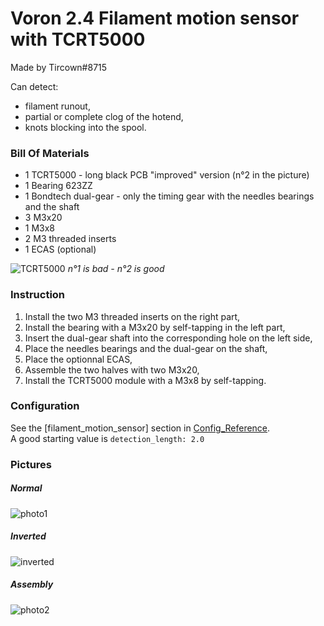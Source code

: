 # Voron 2.4 Filament motion sensor with TCRT5000
Made by Tircown#8715

Can detect:
- filament runout,
- partial or complete clog of the hotend,
- knots blocking into the spool.

### Bill Of Materials
* 1 TCRT5000 - long black PCB "improved" version (n°2 in the picture)
* 1 Bearing 623ZZ
* 1 Bondtech dual-gear - only the timing gear with the needles bearings and the shaft
* 3 M3x20
* 1 M3x8
* 2 M3 threaded inserts
* 1 ECAS (optional)

![TCRT5000](Images/TCRT5000.png)
*n°1 is bad - n°2 is good*

### Instruction
1. Install the two M3 threaded inserts on the right part,
2. Install the bearing with a M3x20 by self-tapping in the left part,
3. Insert the dual-gear shaft into the corresponding hole on the left side,
4. Place the needles bearings and the dual-gear on the shaft,
5. Place the optionnal ECAS,
6. Assemble the two halves with two M3x20,
7. Install the TCRT5000 module with a M3x8 by self-tapping.

### Configuration
See the [filament_motion_sensor] section in [Config_Reference](https://github.com/KevinOConnor/klipper/blob/master/docs/Config_Reference.md#filament_motion_sensor).\
A good starting value is `detection_length: 2.0`

### Pictures
##### Normal
![photo1](Images/picture0.png)

##### Inverted
![inverted](Images/inverted.png)

##### Assembly
![photo2](Images/picture1.jpg)

